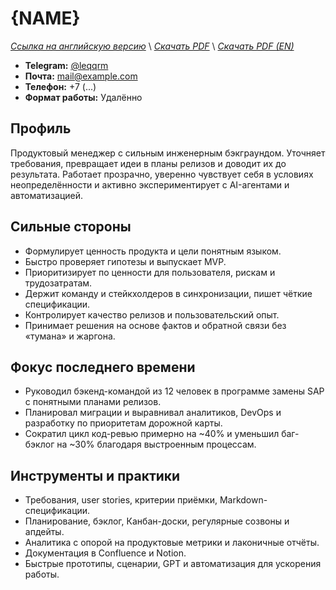 # {NAME}
*[Ссылка на английскую версию](./RESUME_PM.MD)* \\
*[Скачать PDF](https://qqrm.github.io/CV/Belyakov_pm_ru.pdf)* \\
*[Скачать PDF (EN)](https://qqrm.github.io/CV/Belyakov_pm_en.pdf)*

- **Telegram:** [@leqqrm](https://t.me/leqqrm)
- **Почта:** [mail@example.com](mailto:mail@example.com)
- **Телефон:** +7 (...)
- **Формат работы:** Удалённо

## Профиль
Продуктовый менеджер с сильным инженерным бэкграундом. Уточняет требования, превращает идеи в планы релизов и доводит их до результата. Работает прозрачно, уверенно чувствует себя в условиях неопределённости и активно экспериментирует с AI-агентами и автоматизацией.

## Сильные стороны
- Формулирует ценность продукта и цели понятным языком.
- Быстро проверяет гипотезы и выпускает MVP.
- Приоритизирует по ценности для пользователя, рискам и трудозатратам.
- Держит команду и стейкхолдеров в синхронизации, пишет чёткие спецификации.
- Контролирует качество релизов и пользовательский опыт.
- Принимает решения на основе фактов и обратной связи без «тумана» и жаргона.

## Фокус последнего времени
- Руководил бэкенд-командой из 12 человек в программе замены SAP с понятными планами релизов.
- Планировал миграции и выравнивал аналитиков, DevOps и разработку по приоритетам дорожной карты.
- Сократил цикл код-ревью примерно на ~40% и уменьшил баг-бэклог на ~30% благодаря выстроенным процессам.

## Инструменты и практики
- Требования, user stories, критерии приёмки, Markdown-спецификации.
- Планирование, бэклог, Канбан-доски, регулярные созвоны и апдейты.
- Аналитика с опорой на продуктовые метрики и лаконичные отчёты.
- Документация в Confluence и Notion.
- Быстрые прототипы, сценарии, GPT и автоматизация для ускорения работы.
